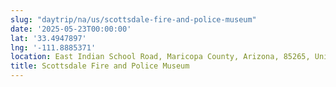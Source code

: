 ```yaml
---
slug: "daytrip/na/us/scottsdale-fire-and-police-museum"
date: '2025-05-23T00:00:00'
lat: '33.4947897'
lng: '-111.8885371'
location: East Indian School Road, Maricopa County, Arizona, 85265, United States
title: Scottsdale Fire and Police Museum
---
```



